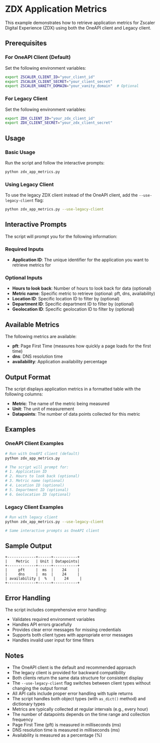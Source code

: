 # ZDX Application Metrics

This example demonstrates how to retrieve application metrics for Zscaler Digital Experience (ZDX) using both the OneAPI client and Legacy client.

## Prerequisites

### For OneAPI Client (Default)
Set the following environment variables:
```bash
export ZSCALER_CLIENT_ID="your_client_id"
export ZSCALER_CLIENT_SECRET="your_client_secret"
export ZSCALER_VANITY_DOMAIN="your_vanity_domain"  # Optional
```

### For Legacy Client
Set the following environment variables:
```bash
export ZDX_CLIENT_ID="your_zdx_client_id"
export ZDX_CLIENT_SECRET="your_zdx_client_secret"
```

## Usage

### Basic Usage

Run the script and follow the interactive prompts:
```bash
python zdx_app_metrics.py
```

### Using Legacy Client

To use the legacy ZDX client instead of the OneAPI client, add the `--use-legacy-client` flag:
```bash
python zdx_app_metrics.py --use-legacy-client
```

## Interactive Prompts

The script will prompt you for the following information:

### Required Inputs
- **Application ID**: The unique identifier for the application you want to retrieve metrics for

### Optional Inputs
- **Hours to look back**: Number of hours to look back for data (optional)
- **Metric name**: Specific metric to retrieve (optional: pft, dns, availability)
- **Location ID**: Specific location ID to filter by (optional)
- **Department ID**: Specific department ID to filter by (optional)
- **Geolocation ID**: Specific geolocation ID to filter by (optional)

## Available Metrics

The following metrics are available:
- **pft**: Page First Time (measures how quickly a page loads for the first time)
- **dns**: DNS resolution time
- **availability**: Application availability percentage

## Output Format

The script displays application metrics in a formatted table with the following columns:
- **Metric**: The name of the metric being measured
- **Unit**: The unit of measurement
- **Datapoints**: The number of data points collected for this metric

## Examples

### OneAPI Client Examples

```bash
# Run with OneAPI client (default)
python zdx_app_metrics.py

# The script will prompt for:
# 1. Application ID
# 2. Hours to look back (optional)
# 3. Metric name (optional)
# 4. Location ID (optional)
# 5. Department ID (optional)
# 6. Geolocation ID (optional)
```

### Legacy Client Examples

```bash
# Run with legacy client
python zdx_app_metrics.py --use-legacy-client

# Same interactive prompts as OneAPI client
```

## Sample Output

```
+-------------+------+-----------+
|    Metric   | Unit | Datapoints|
+-------------+------+-----------+
|     pft     |  ms  |    24     |
|     dns     |  ms  |    24     |
| availability |  %   |    24     |
+-------------+------+-----------+
```

## Error Handling

The script includes comprehensive error handling:
- Validates required environment variables
- Handles API errors gracefully
- Provides clear error messages for missing credentials
- Supports both client types with appropriate error messages
- Handles invalid user input for time filters

## Notes

- The OneAPI client is the default and recommended approach
- The legacy client is provided for backward compatibility
- Both clients return the same data structure for consistent display
- The `--use-legacy-client` flag switches between client types without changing the output format
- All API calls include proper error handling with tuple returns
- The script handles both object types (with `as_dict()` method) and dictionary types
- Metrics are typically collected at regular intervals (e.g., every hour)
- The number of datapoints depends on the time range and collection frequency
- Page First Time (pft) is measured in milliseconds (ms)
- DNS resolution time is measured in milliseconds (ms)
- Availability is measured as a percentage (%) 
